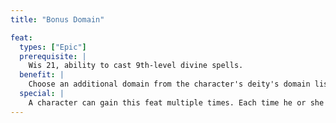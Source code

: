 ```yaml
---
title: "Bonus Domain"

feat:
  types: ["Epic"]
  prerequisite: |
    Wis 21, ability to cast 9th-level divine spells.
  benefit: |
    Choose an additional domain from the character's deity's domain list. The character now has access to that domain's spells as normal for his or her domain spells and the domain's granted powers.
  special: |
    A character can gain this feat multiple times. Each time he or she takes the feat, it applies to a different domain.
---
```

